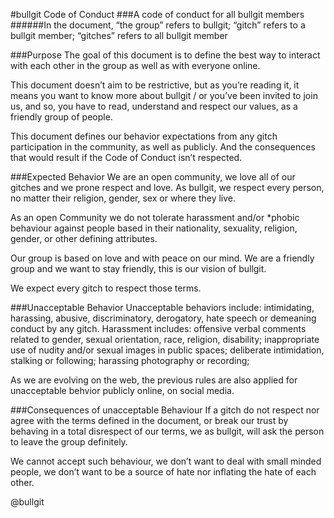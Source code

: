 #bullgit Code of Conduct
###A code of conduct for all bullgit members
######In the document, “the group” refers to bullgit; “gitch” refers to a bullgit member; “gitches” refers to all bullgit member

###Purpose
The goal of this document is to define the best way to interact with each other in the group as well as with everyone online.

This document doesn’t aim to be restrictive, but as you’re reading it, it means you want to know more about bullgit / or you’ve been invited to join us, and so, you have to read, understand and respect our values, as a friendly group of people. 

This document defines our behavior expectations from any gitch participation in the community, as well as publicly. And the consequences that would result if the Code of Conduct isn’t respected.
 
###Expected Behavior
We are an open community, we love all of our gitches and we prone respect and love.
As bullgit, we respect every person, no matter their religion, gender, sex or where they live. 

As an open Community we do not tolerate harassment and/or *phobic behaviour against people based in their nationality, sexuality, religion, gender, or other defining attributes.

Our group is based on love and with peace on our mind. We are a friendly group and we want to stay friendly, this is our vision of bullgit. 

We expect every gitch to respect those terms. 

###Unacceptable Behavior
Unacceptable behaviors include: intimidating, harassing, abusive, discriminatory, derogatory, hate speech or demeaning conduct by any gitch. 
Harassment includes: offensive verbal comments related to gender, sexual orientation, race, religion, disability; inappropriate use of nudity and/or sexual images in public spaces; deliberate intimidation, stalking or following; harassing photography or recording;

As we are evolving on the web, the previous rules are also applied for unacceptable behvior publicly online, on social media.


###Consequences of unacceptable Behaviour
If a gitch do not respect nor agree with the terms defined in the document, or break our trust by behaving in a total disrespect of our terms, we as bullgit, will ask the person to leave the group definitely. 

We cannot accept such behaviour, we don’t want to deal with small minded people, we don’t want to be a source of hate nor inflating the hate of each other. 

@bullgit
